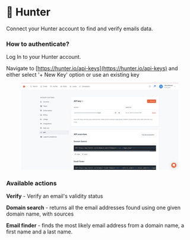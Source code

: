 # 🚓 Hunter

Connect your Hunter account to find and verify emails data.

### How to authenticate?

Log In to your Hunter account.&#x20;

Navigate to [https://hunter.io/api-keys](https://hunter.io/api-keys) and either select  '+ New Key' option or use an existing key



<figure><img src="../../.gitbook/assets/Screenshot 2023-10-16 at 15.54.30.png" alt=""><figcaption></figcaption></figure>

### Available actions

**Verify** - Verify an email's validity status

**Domain search** - returns all the email addresses found using one given domain name, with sources

**Email finder** - finds the most likely email address from a domain name, a first name and a last name.
